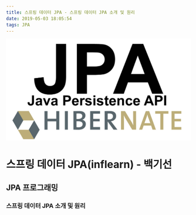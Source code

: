 ```yaml
---
title: 스프링 데이터 JPA - 스프링 데이터 JPA 소개 및 원리
date: 2019-05-03 18:05:54
tags: JPA
---
```

![springf](/images/jpa_logo.png)
# 스프링 데이터 JPA(inflearn) - 백기선 
## JPA 프로그래밍
### 스프링 데이터 JPA 소개 및 원리